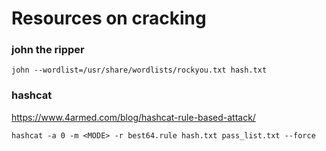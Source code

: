 # Resources on cracking

### john the ripper
```
john --wordlist=/usr/share/wordlists/rockyou.txt hash.txt
```

### hashcat

https://www.4armed.com/blog/hashcat-rule-based-attack/

```
hashcat -a 0 -m <MODE> -r best64.rule hash.txt pass_list.txt --force
```

